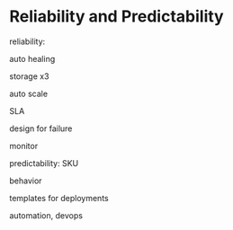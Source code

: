 # Reliability and Predictability

reliability:

auto healing

storage x3

auto scale

SLA 

design for failure

monitor

predictability:
SKU

behavior

templates for deployments

automation, devops